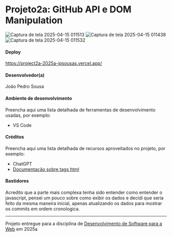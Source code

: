 # Projeto2a: GitHub API e DOM Manipulation


![Captura de tela 2025-04-15 011513](https://github.com/user-attachments/assets/db17c4e8-168f-4d0a-9307-3a31c58c2dc6)
![Captura de tela 2025-04-15 011438](https://github.com/user-attachments/assets/2726e20b-8deb-4298-87bd-c2b21ac1da6d)
![Captura de tela 2025-04-15 011532](https://github.com/user-attachments/assets/df92ad8d-4c85-4da6-953e-a2478e750b49)


#### Deploy

https://project2a-2025a-jpsousas.vercel.app/


#### Desenvolvedor(a)

João Pedro Sousa


#### Ambiente de desenvolvimento

Preencha aqui uma lista detalhada de ferramentas de desenvolvimento usadas, por exemplo:
- VS Code

#### Créditos

Preencha aqui uma lista detalhada de recursos aproveitados no projeto, por exemplo:
- ChatGPT
- [Documentação sobre tags html](https://developer.mozilla.org/en-US/)


#### Bastidores
Acredito que a parte mais complexa tenha sido entender como entender o javascript, pensei um pouco sobre como exibir os dados e decidi que seria feito da mesma maneira inicial, apenas atualizando os dados para mostrar os commits em ordem cronologica.



---
Projeto entregue para a disciplina de [Desenvolvimento de Software para a Web](http://github.com/andreainfufsm/elc1090-2025a) em 2025a
